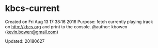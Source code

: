 # kbcs-current

Created on Fri Aug 13 17:38:16 2016
Purpose: fetch currently playing track on http://kbcs.org
and print to the console.
@author: kbowen (kevin.bowen@gmail.com)

Updated: 20180627
